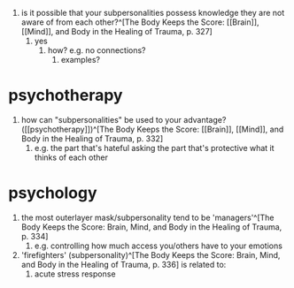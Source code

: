 1. is it possible that your subpersonalities possess knowledge they are not aware of from each other?^[The Body Keeps the Score: [[Brain]], [[Mind]], and Body in the Healing of Trauma, p. 327]
	1. yes
		1. how? e.g. no connections?
			1. examples?

# psychotherapy
1. how can "subpersonalities" be used to your advantage? ([[psychotherapy]])^[The Body Keeps the Score: [[Brain]], [[Mind]], and Body in the Healing of Trauma, p. 332]
	1. e.g. the part that's hateful asking the part that's protective what it thinks of each other

# psychology
1. the most outerlayer mask/subpersonality tend to be 'managers'^[The Body Keeps the Score: Brain, Mind, and Body in the Healing of Trauma, p. 334]
	1. e.g. controlling how much access you/others have to your emotions
2. 'firefighters' (subpersonality)^[The Body Keeps the Score: Brain, Mind, and Body in the Healing of Trauma, p. 336] is related to:
	1. acute stress response